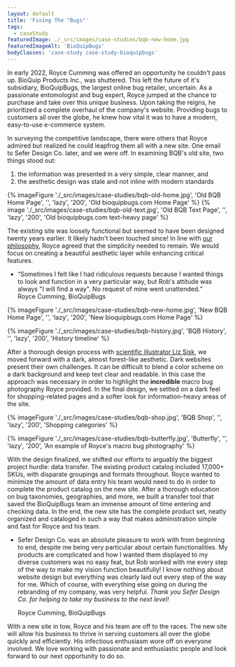 ```yaml
---
layout: default
title: 'Fixing The "Bugs"'
tags:
  - caseStudy
featuredImage: ./_src/images/case-studies/bqb-new-home.jpg
featuredImageAlt: 'BioQuipBugs'
bodyClasses: 'case-study case-study-bioquipbugs'
---
```


In early 2022, Royce Cumming was offered an opportunity he couldn't pass up. BioQuip Products Inc., was shuttered. This left the future of it's subsidiary, BioQuipBugs, the largest online bug retailer, uncertain. As a passionate entomologist and bug expert, Royce jumped at the chance to purchase and take over this unique business. Upon taking the reigns, he prioritized a complete overhaul of the company's website. Providing bugs to customers all over the globe, he knew how vital it was to have a modern, easy-to-use e-commerce system.

In surveying the competitive landscape, there were others that Royce admired but realized he could leapfrog them all with a new site. One email to Sefer Design Co. later, and we were off. In examining BQB's old site, two things stood out:

1. the information was presented in a very simple, clear manner, and
2. the aesthetic design was stale and not inline with modern standards

{% imageFigure './_src/images/case-studies/bqb-old-home.jpg', 'Old BQB Home Page', '', 'lazy', '200', 'Old bioquipbugs.com Home Page' %}
{% image './_src/images/case-studies/bqb-old-text.jpg', 'Old BQB Text Page', '', 'lazy', '200', 'Old bioquipbugs.com text-heavy page' %}

The existing site was loosely functional but seemed to have been designed twenty years earlier. It likely hadn't been touched since! In line with [our philosophy](/philosophy/), Royce agreed that the simplicity needed to remain. We would focus on creating a beautiful aesthetic layer while enhancing critical features.

<div class="endorsements">
  <ul class="endorsements-list">
    <li>
      <div class="wrapper-wide-med">
        <q>Sometimes I felt like I had ridiculous requests because I wanted things to look and function in a very particular way, but Rob's attitude was always "I will find a way". No request of mine went unattended.</q>
        <div class="attribution">Royce Cumming,
          <span>BioQuipBugs</span>
        </div>
      </div>
    </li>
  </ul>
</div>

{% imageFigure './_src/images/case-studies/bqb-new-home.jpg', 'New BQB Home Page', '', 'lazy', '200', 'New bioquipbugs.com Home Page' %}

{% imageFigure './_src/images/case-studies/bqb-history.jpg', 'BQB History', '', 'lazy', '200', 'History timeline' %}

After a thorough design process with [scientific illustrator Liz Sisk](https://www.lizsiskillustration.com/), we moved forward with a dark, almost forest-like aesthetic. Dark websites present their own challenges. It can be difficult to blend a color scheme on a dark background and keep text clear and readable. In this case the approach was necessary in order to highlight the **incredible** macro bug photography Royce provided. In the final design, we settled on a dark feel for shopping-related pages and a softer look for information-heavy areas of the site.

{% imageFigure './_src/images/case-studies/bqb-shop.jpg', 'BQB Shop', '', 'lazy', '200', 'Shopping categories' %}

{% imageFigure './_src/images/case-studies/bqb-butterfly.jpg', 'Butterfly', '', 'lazy', '200', 'An example of Royce\'s macro bug photography' %}

With the design finalized, we shifted our efforts to arguably the biggest project hurdle: data transfer. The existing product catalog included 17,000+ SKUs, with disparate groupings and formats throughout. Royce wanted to minimize the amount of data entry his team would need to do in order to complete the product catalog on the new site. After a thorough education on bug taxonomies, geographies, and more, we built a transfer tool that saved the BioQuipBugs team an immense amount of time entering and checking data. In the end, the new site has the complete product set, neatly organized and cataloged in such a way that makes administration simple and fast for Royce and his team.

<div class="endorsements">
  <ul class="endorsements-list">
    <li class="alt">
      <div class="wrapper-wide-med">
        <p>Sefer Design Co. was an absolute pleasure to work with from beginning to end, despite me being very particular about certain functionalities. My products are complicated and how I wanted them displayed to my diverse customers was no easy feat, but Rob worked with me every step of the way to make my vision function beautifully! I know nothing about website design but everything was clearly laid out every step of the way for me. Which of course, with everything else going on during the rebranding of my company, was very helpful.
          <em>Thank you Sefer Design Co. for helping to take my business to the next level!</em>
        </p>
        <div class="attribution">Royce Cumming,
          <span>BioQuipBugs</span>
        </div>
      </div>
    </li>
  </ul>
</div>

With a new site in tow, Royce and his team are off to the races. The new site will allow his business to thrive in serving customers all over the globe quickly and efficiently. His infectious enthusiasm wore off on everyone involved. We love working with passionate and enthusiastic people and look forward to our next opportunity to do so.
